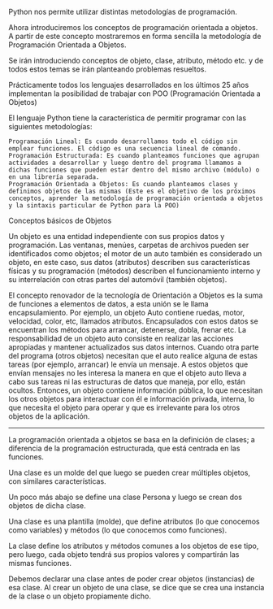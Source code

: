 Python nos permite utilizar distintas metodologías de programación.

Ahora introduciremos los conceptos de programación orientada a objetos. A partir de este concepto mostraremos en forma sencilla la metodología de Programación Orientada a Objetos.

Se irán introduciendo conceptos de objeto, clase, atributo, método etc. y de todos estos temas se irán planteando problemas resueltos.

Prácticamente todos los lenguajes desarrollados en los últimos 25 años implementan la posibilidad de trabajar con POO (Programación Orientada a Objetos)

El lenguaje Python tiene la característica de permitir programar con las siguientes metodologías:

    Programación Lineal: Es cuando desarrollamos todo el código sin emplear funciones. El código es una secuencia lineal de comando.
    Programación Estructurada: Es cuando planteamos funciones que agrupan actividades a desarrollar y luego dentro del programa llamamos a dichas funciones que pueden estar dentro del mismo archivo (módulo) o en una librería separada.
    Programación Orientada a Objetos: Es cuando planteamos clases y definimos objetos de las mismas (Este es el objetivo de los próximos conceptos, aprender la metodología de programación orientada a objetos y la sintaxis particular de Python para la POO)

Conceptos básicos de Objetos

Un objeto es una entidad independiente con sus propios datos y programación. Las ventanas, menúes, carpetas de archivos pueden ser identificados como objetos; el motor de un auto también es considerado un objeto, en este caso, sus datos (atributos) describen sus características físicas y su programación (métodos) describen el funcionamiento interno y su interrelación con otras partes del automóvil (también objetos).

El concepto renovador de la tecnología de Orientación a Objetos es la suma de funciones a elementos de datos, a esta unión se le llama encapsulamiento.
Por ejemplo, un objeto Auto contiene ruedas, motor, velocidad, color, etc, llamados atributos. Encapsulados con estos datos se encuentran los métodos para arrancar, detenerse, dobla, frenar etc.
La responsabilidad de un objeto auto consiste en realizar las acciones apropiadas y mantener actualizados sus datos internos.
Cuando otra parte del programa (otros objetos) necesitan que el auto realice alguna de estas tareas (por ejemplo, arrancar) le envía un mensaje. A estos objetos que envían mensajes no les interesa la manera en que el objeto auto lleva a cabo sus tareas ni las estructuras de datos que maneja, por ello, están ocultos.
Entonces, un objeto contiene información pública, lo que necesitan los otros objetos para interactuar con él e información privada, interna, lo que necesita el objeto para operar y que es irrelevante para los otros objetos de la aplicación.

******************************************************************************************************************************************************************************************************************

La programación orientada a objetos se basa en la definición de clases; a diferencia de la programación estructurada, que está centrada en las funciones.

Una clase es un molde del que luego se pueden crear múltiples objetos, con similares características.

Un poco más abajo se define una clase Persona y luego se crean dos objetos de dicha clase.

Una clase es una plantilla (molde), que define atributos (lo que conocemos como variables) y métodos (lo que conocemos como funciones).

La clase define los atributos y métodos comunes a los objetos de ese tipo, pero luego, cada objeto tendrá sus propios valores y compartirán las mismas funciones.

Debemos declarar una clase antes de poder crear objetos (instancias) de esa clase. Al crear un objeto de una clase, se dice que se crea una instancia de la clase o un objeto propiamente dicho.